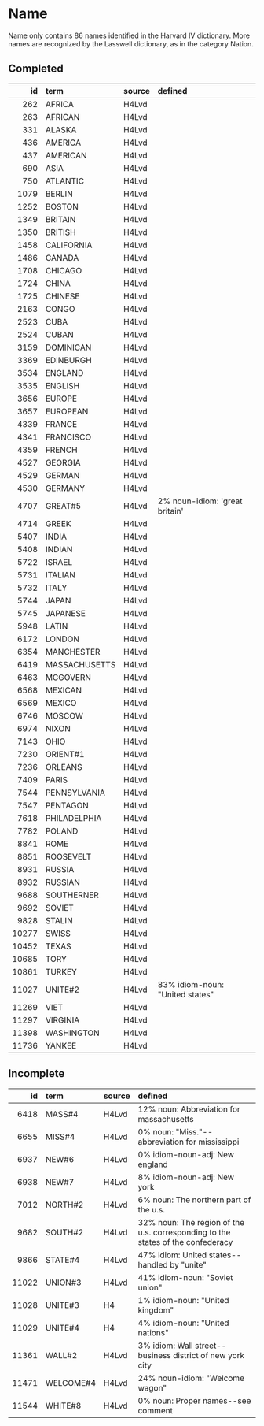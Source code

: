 # Name

Name only contains 86 names identified in the Harvard IV dictionary. More names are recognized by the Lasswell dictionary, as in the category Nation.

## Completed

|    id | term          | source   | defined                         |
|------:|:--------------|:---------|:--------------------------------|
|   262 | AFRICA        | H4Lvd    |                                 |
|   263 | AFRICAN       | H4Lvd    |                                 |
|   331 | ALASKA        | H4Lvd    |                                 |
|   436 | AMERICA       | H4Lvd    |                                 |
|   437 | AMERICAN      | H4Lvd    |                                 |
|   690 | ASIA          | H4Lvd    |                                 |
|   750 | ATLANTIC      | H4Lvd    |                                 |
|  1079 | BERLIN        | H4Lvd    |                                 |
|  1252 | BOSTON        | H4Lvd    |                                 |
|  1349 | BRITAIN       | H4Lvd    |                                 |
|  1350 | BRITISH       | H4Lvd    |                                 |
|  1458 | CALIFORNIA    | H4Lvd    |                                 |
|  1486 | CANADA        | H4Lvd    |                                 |
|  1708 | CHICAGO       | H4Lvd    |                                 |
|  1724 | CHINA         | H4Lvd    |                                 |
|  1725 | CHINESE       | H4Lvd    |                                 |
|  2163 | CONGO         | H4Lvd    |                                 |
|  2523 | CUBA          | H4Lvd    |                                 |
|  2524 | CUBAN         | H4Lvd    |                                 |
|  3159 | DOMINICAN     | H4Lvd    |                                 |
|  3369 | EDINBURGH     | H4Lvd    |                                 |
|  3534 | ENGLAND       | H4Lvd    |                                 |
|  3535 | ENGLISH       | H4Lvd    |                                 |
|  3656 | EUROPE        | H4Lvd    |                                 |
|  3657 | EUROPEAN      | H4Lvd    |                                 |
|  4339 | FRANCE        | H4Lvd    |                                 |
|  4341 | FRANCISCO     | H4Lvd    |                                 |
|  4359 | FRENCH        | H4Lvd    |                                 |
|  4527 | GEORGIA       | H4Lvd    |                                 |
|  4529 | GERMAN        | H4Lvd    |                                 |
|  4530 | GERMANY       | H4Lvd    |                                 |
|  4707 | GREAT#5       | H4Lvd    | 2% noun-idiom: 'great britain'  |
|  4714 | GREEK         | H4Lvd    |                                 |
|  5407 | INDIA         | H4Lvd    |                                 |
|  5408 | INDIAN        | H4Lvd    |                                 |
|  5722 | ISRAEL        | H4Lvd    |                                 |
|  5731 | ITALIAN       | H4Lvd    |                                 |
|  5732 | ITALY         | H4Lvd    |                                 |
|  5744 | JAPAN         | H4Lvd    |                                 |
|  5745 | JAPANESE      | H4Lvd    |                                 |
|  5948 | LATIN         | H4Lvd    |                                 |
|  6172 | LONDON        | H4Lvd    |                                 |
|  6354 | MANCHESTER    | H4Lvd    |                                 |
|  6419 | MASSACHUSETTS | H4Lvd    |                                 |
|  6463 | MCGOVERN      | H4Lvd    |                                 |
|  6568 | MEXICAN       | H4Lvd    |                                 |
|  6569 | MEXICO        | H4Lvd    |                                 |
|  6746 | MOSCOW        | H4Lvd    |                                 |
|  6974 | NIXON         | H4Lvd    |                                 |
|  7143 | OHIO          | H4Lvd    |                                 |
|  7230 | ORIENT#1      | H4Lvd    |                                 |
|  7236 | ORLEANS       | H4Lvd    |                                 |
|  7409 | PARIS         | H4Lvd    |                                 |
|  7544 | PENNSYLVANIA  | H4Lvd    |                                 |
|  7547 | PENTAGON      | H4Lvd    |                                 |
|  7618 | PHILADELPHIA  | H4Lvd    |                                 |
|  7782 | POLAND        | H4Lvd    |                                 |
|  8841 | ROME          | H4Lvd    |                                 |
|  8851 | ROOSEVELT     | H4Lvd    |                                 |
|  8931 | RUSSIA        | H4Lvd    |                                 |
|  8932 | RUSSIAN       | H4Lvd    |                                 |
|  9688 | SOUTHERNER    | H4Lvd    |                                 |
|  9692 | SOVIET        | H4Lvd    |                                 |
|  9828 | STALIN        | H4Lvd    |                                 |
| 10277 | SWISS         | H4Lvd    |                                 |
| 10452 | TEXAS         | H4Lvd    |                                 |
| 10685 | TORY          | H4Lvd    |                                 |
| 10861 | TURKEY        | H4Lvd    |                                 |
| 11027 | UNITE#2       | H4Lvd    | 83% idiom-noun: "United states" |
| 11269 | VIET          | H4Lvd    |                                 |
| 11297 | VIRGINIA      | H4Lvd    |                                 |
| 11398 | WASHINGTON    | H4Lvd    |                                 |
| 11736 | YANKEE        | H4Lvd    |                                 |

## Incomplete

|    id | term      | source   | defined                                                                         |
|------:|:----------|:---------|:--------------------------------------------------------------------------------|
|  6418 | MASS#4    | H4Lvd    | 12% noun: Abbreviation for massachusetts                                        |
|  6655 | MISS#4    | H4Lvd    | 0% noun: "Miss."--abbreviation for mississippi                                  |
|  6937 | NEW#6     | H4Lvd    | 0% idiom-noun-adj: New england                                                  |
|  6938 | NEW#7     | H4Lvd    | 8% idiom-noun-adj: New york                                                     |
|  7012 | NORTH#2   | H4Lvd    | 6% noun: The northern part of the u.s.                                          |
|  9682 | SOUTH#2   | H4Lvd    | 32% noun: The region of the u.s. corresponding to the states of the confederacy |
|  9866 | STATE#4   | H4Lvd    | 47% idiom: United states--handled by "unite"                                    |
| 11022 | UNION#3   | H4Lvd    | 41% idiom-noun: "Soviet union"                                                  |
| 11028 | UNITE#3   | H4       | 1% idiom-noun: "United kingdom"                                                 |
| 11029 | UNITE#4   | H4       | 4% idiom-noun: "United nations"                                                 |
| 11361 | WALL#2    | H4Lvd    | 3% idiom: Wall street--business district of new york city                       |
| 11471 | WELCOME#4 | H4Lvd    | 24% noun-idiom: "Welcome wagon"                                                 |
| 11544 | WHITE#8   | H4Lvd    | 0% noun: Proper names--see comment                                              |